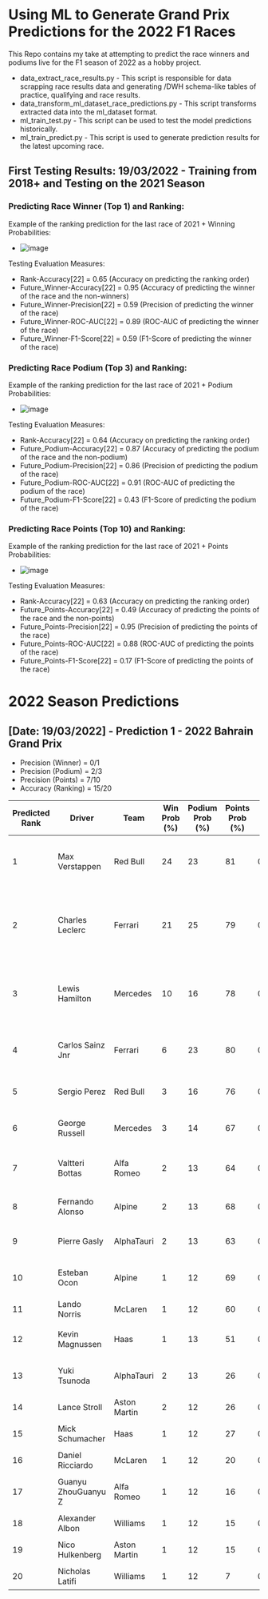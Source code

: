 # Using ML to Generate Grand Prix Predictions for the 2022 F1 Races

This Repo contains my take at attempting to predict the race winners and podiums live for the F1 season of 2022 as a hobby project. 
* data_extract_race_results.py - This script is responsible for data scrapping race results data and generating /DWH schema-like tables of practice, qualifying and race results.
* data_transform_ml_dataset_race_predictions.py - This script transforms extracted data into the ml_dataset format.
* ml_train_test.py - This script can be used to test the model predictions historically.
* ml_train_predict.py - This script is used to generate prediction results for the latest upcoming race.

## First Testing Results: 19/03/2022 - Training from 2018+ and Testing on the 2021 Season
### Predicting Race Winner (Top 1) and Ranking:

Example of the ranking prediction for the last race of 2021 + Winning Probabilities:
* ![image](https://user-images.githubusercontent.com/58941036/159131658-dc27a5db-8679-4417-8f7b-a5676a031fbe.png)

Testing Evaluation Measures:
* Rank-Accuracy[22] = 0.65 (Accuracy on predicting the ranking order)
* Future_Winner-Accuracy[22] = 0.95 (Accuracy of predicting the winner of the race and the non-winners)
* Future_Winner-Precision[22] = 0.59 (Precision of predicting the winner of the race)
* Future_Winner-ROC-AUC[22] = 0.89 (ROC-AUC of predicting the winner of the race)
* Future_Winner-F1-Score[22] = 0.59 (F1-Score of predicting the winner of the race)

### Predicting Race Podium (Top 3) and Ranking:

Example of the ranking prediction for the last race of 2021 + Podium Probabilities:
* ![image](https://user-images.githubusercontent.com/58941036/159131798-3320685d-7fee-443d-8748-f91a9ad1dfdc.png)

Testing Evaluation Measures:
* Rank-Accuracy[22] = 0.64 (Accuracy on predicting the ranking order)
* Future_Podium-Accuracy[22] = 0.87 (Accuracy of predicting the podium of the race and the non-podium)
* Future_Podium-Precision[22] = 0.86 (Precision of predicting the podium of the race)
* Future_Podium-ROC-AUC[22] = 0.91 (ROC-AUC of predicting the podium of the race)
* Future_Podium-F1-Score[22] = 0.43 (F1-Score of predicting the podium of the race)

### Predicting Race Points (Top 10) and Ranking:

Example of the ranking prediction for the last race of 2021 + Points Probabilities:
* ![image](https://user-images.githubusercontent.com/58941036/159131920-28dd9852-21fb-45aa-a9dc-f0feff3c1da5.png)

Testing Evaluation Measures:
* Rank-Accuracy[22] = 0.63 (Accuracy on predicting the ranking order)
* Future_Points-Accuracy[22] = 0.49 (Accuracy of predicting the points of the race and the non-points)
* Future_Points-Precision[22] = 0.95 (Precision of predicting the points of the race)
* Future_Points-ROC-AUC[22] = 0.88 (ROC-AUC of predicting the points of the race)
* Future_Points-F1-Score[22] = 0.17 (F1-Score of predicting the points of the race)

# 2022 Season Predictions
## [Date: 19/03/2022] - Prediction 1 - 2022 Bahrain Grand Prix

* Precision (Winner) = 0/1
* Precision (Podium) = 2/3
* Precision (Points) = 7/10
* Accuracy (Ranking) = 15/20

Predicted Rank | Driver |  Team | Win Prob (%) | Podium Prob (%) | Points Prob (%) | Final Score (0-1) | Actual Rank | Prediction Result 
 --- | --- | --- | --- | --- | --- | --- | --- | --- 
1 | Max Verstappen | Red Bull | 24 | 23 | 81 | 0.0209 | 💀 | Ranking: ❌ \Points: ❌ Podium: ❌ Winner: ❌
2 | Charles Leclerc | Ferrari | 21 | 25 | 79 | 0.0192 | 1 | Ranking: ✔️ \Points: ✔️ Podium: ✔️ Winner: ❌
3 | Lewis Hamilton | Mercedes | 10 | 16 | 78 | 0.006 | 3 | Ranking: ✔️🎯 Points: ✔️ Podium: ✔️
4 | Carlos Sainz Jnr | Ferrari | 6 | 23 | 80 | 0.0052 | 2 | Ranking: ✔️ \Points: ✔️ Podium: ❌
5 | Sergio Perez | Red Bull | 3 | 16 | 76 | 0.002 | 💀 | Ranking: ❌ \Points: ❌
6 | George Russell | Mercedes |  3 | 14 | 67 | 0.0014 | 4 | Ranking: ✔️ \Points: ✔️
7 | Valtteri Bottas | Alfa Romeo | 2 | 13 | 64 | 0.0011 | 6 | Ranking: ✔️ \Points: ✔️
8 | Fernando Alonso | Alpine | 2 | 13 | 68 | 0.001 | 9 | Ranking: ❌ \Points: ✔️
9 | Pierre Gasly | AlphaTauri | 2 | 13 | 63 | 0.0008 | 💀 | Ranking: ❌ \Points: ❌
10 | Esteban Ocon | Alpine | 1 | 12 | 69 | 0.0008 | 7 | Ranking: ✔️ \Points: ✔️
11 | Lando Norris | McLaren | 1 | 12 | 60 | 0.0006 | 15 | Ranking: ❌
12 | Kevin Magnussen | Haas | 1 | 13 | 51 | 0.0006 | 5 | Ranking: ✔️ \Points: ❌
13 | Yuki Tsunoda | AlphaTauri | 2 | 13 | 26 | 0.0004 | 8 | Ranking: ✔️ \Points: ❌
14 | Lance Stroll | Aston Martin | 2 | 12 | 26 | 0.0003 | 12 | Ranking: ✔️
15 | Mick Schumacher | Haas | 1 | 12 | 27 | 0.0003 | 11 | Ranking: ✔️
16 | Daniel Ricciardo | McLaren |  1 | 12 | 20 | 0.0002 | 14 | Ranking: ✔️
17 | Guanyu ZhouGuanyu Z | Alfa Romeo | 1 | 12 | 16 | 0.0002 | 10 | Ranking: ✔️ \Points: ❌
18 | Alexander Albon | Williams | 1 | 12 | 15 | 0.0002 | 13 | Ranking: ✔️
19 | Nico Hulkenberg | Aston Martin | 1 | 12 | 15 | 0.0002 | 17 | Ranking: ✔️
20 | Nicholas Latifi | Williams | 1 | 12 | 7 | 0.0001 | 16 | Ranking: ✔️

